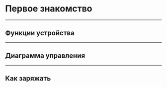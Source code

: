 # Первое знакомство




***
## Функции устройства




***
## Диаграмма управления




***
## Как заряжать

